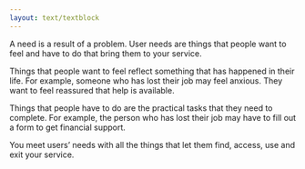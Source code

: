 ```yaml
---
layout: text/textblock
---
```


A need is a result of a problem. User needs are things that people want to feel and have to do that bring them to your service.


Things that people want to feel reflect something that has happened in their life. For example, someone who has lost their job may feel anxious. They want to feel reassured that help is available.


Things that people have to do are the practical tasks that they need to complete. For example, the person who has lost their job may have to fill out a form to get financial support.

You meet users’ needs with all the things that let them find, access, use and exit your service.

